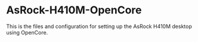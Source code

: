 # AsRock-H410M-OpenCore
This is the files and configuration for setting up the AsRock H410M desktop using OpenCore.
